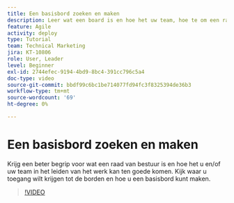```yaml
---
title: Een basisbord zoeken en maken
description: Leer wat een board is en hoe het uw team, hoe te om een raad te vinden, en hoe te om te creëren zelf ten goede komt.
feature: Agile
activity: deploy
type: Tutorial
team: Technical Marketing
jira: KT-10806
role: User, Leader
level: Beginner
exl-id: 2744efec-9194-4bd9-8bc4-391cc796c5a4
doc-type: video
source-git-commit: bbdf99c6bc1be714077fd94fc3f8325394de36b3
workflow-type: tm+mt
source-wordcount: '69'
ht-degree: 0%

---
```


# Een basisbord zoeken en maken

Krijg een beter begrip voor wat een raad van bestuur is en hoe het u en/of uw team in het leiden van het werk kan ten goede komen. Kijk waar u toegang wilt krijgen tot de borden en hoe u een basisbord kunt maken.

>[!VIDEO](https://video.tv.adobe.com/v/346548/?quality=12&learn=on&enablevpops=1)

